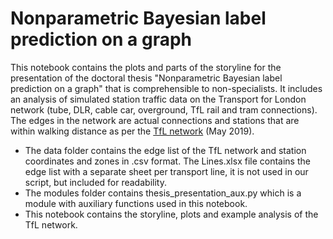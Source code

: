 # Nonparametric Bayesian label prediction on a graph

This notebook contains the plots and parts of the storyline for the presentation of the doctoral thesis "Nonparametric Bayesian label prediction on a graph" that is comprehensible to non-specialists. It includes an analysis of simulated station traffic data on the Transport for London network (tube, DLR, cable car, overground, TfL rail and tram connections). The edges in the network are actual connections and stations that are within walking distance as per the [TfL network](http://content.tfl.gov.uk/large-print-tube-map.pdf) (May 2019).

* The data folder contains the edge list of the TfL network and station coordinates and zones in .csv format. The Lines.xlsx file contains the edge list with a separate sheet per transport line, it is not used in our script, but included for readability.
* The modules folder contains thesis_presentation_aux.py which is a module with auxiliary functions used in this notebook.
* This notebook contains the storyline, plots and example analysis of the TfL network.
